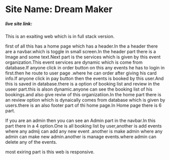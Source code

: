<h1>Site Name: Dream Maker</h1>

<h5>live site link: </h5>

This is an exaiting web which is in full stack version.

first of all this has a home page which has a header.In the a header there are a navbar.which is toggle in small screen.In the header part there is a Image and some text.Next part is the services which is given by this event organization.This event services are dynamic which is come from database.If anyone click in order button on this any events he has to login in first.then he route to user page .where he can order after giving his card info.If anyone click in pay button then the events is booked by this user.And this is saved in database.there is a option of booking list and review in the useer part.this is alson dynamic.anyone can see the booking list of his bookings.and also give reviw of this organizatiion.In the home part there is an review option which is dynaically comes from database which is given by users.there is an also footer part of thi home page.In Home page there is 6 part.

If you are an admin then you can see an Admin part in the navbar.In this part there in a 4 option.One is all booking list by user,another is add events where any admij can add any new event .another is make admin where any admin can make new admin.another is manage events.where admin can delete any of the events.

most exiring part is this web is responsive.
